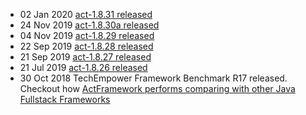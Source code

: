 <ul>
<li>
    <span class="news-date">02 Jan 2020</span>
    <span class="news-text">
        <a href="https://github.com/actframework/actframework/milestone/79?closed=1">
            act-1.8.31 released
        </a>
    </span>
</li>
<li>
    <span class="news-date">24 Nov 2019</span>
    <span class="news-text">
        <a href="https://github.com/actframework/actframework/milestone/78?closed=1">
            act-1.8.30a released
        </a>
    </span>
</li>
<li>
    <span class="news-date">04 Nov 2019</span>
    <span class="news-text">
        <a href="https://github.com/actframework/actframework/milestone/77?closed=1">
            act-1.8.29 released
        </a>
    </span>
</li>
<li>
    <span class="news-date">22 Sep 2019</span>
    <span class="news-text">
        <a href="https://github.com/actframework/actframework/milestone/76?closed=1">
            act-1.8.28 released
        </a>
    </span>
</li>
<li>
    <span class="news-date">21 Sep 2019</span>
    <span class="news-text">
        <a href="https://github.com/actframework/actframework/milestone/75?closed=1">
            act-1.8.27 released
        </a>
    </span>
</li>
<li>
    <span class="news-date">21 Jul 2019</span>
    <span class="news-text">
        <a href="https://github.com/actframework/actframework/milestone/74?closed=1">
            act-1.8.26 released
        </a>
    </span>
</li>
<li>
    <span class="news-date">30 Oct 2018</span>
    <span class="news-text">
        TechEmpower Framework Benchmark R17 released. Checkout how
        <a href="https://www.techempower.com/benchmarks/#section=data-r17&hw=ph&test=fortune&l=zik0vz-1&c=4&o=4">
            ActFramework performs comparing with other Java Fullstack Frameworks
        </a>
    </span>
</li>
</ul>
